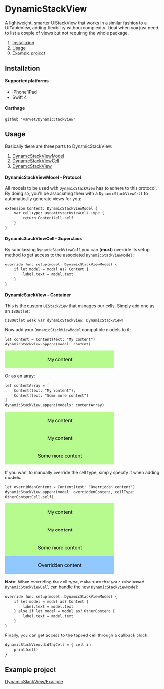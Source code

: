# DynamicStackView

A lightweight, smarter UIStackView that works in a similar fashion to a UITableView, adding flexibility without complexity. Ideal when you just need to list a couple of views but not requiring the whole package.

 1. [Installation](#installation)
 2. [Usage](#usage)
 3. [Example project](#example-project)

## Installation

#### Supported platforms

- iPhone/iPad
- Swift 4

#### Carthage

    github "varvet/DynamicStackView"

## Usage

Basically there are three parts to DynamicStackView:

 1. [DynamicStackViewModel](#dynamicstackviewmodel---protocol)
 2. [DynamicStackViewCell](#dynamicstackviewcell---superclass)
 3. [DynamicStackView](#dynamicstackview---container)

#### DynamicStackViewModel - Protocol

All models to be used with `DynamicStackView` has to adhere to this protocol. By doing so, you'll be associating them with a `DynamicStackViewCell` to automatically generate views for you:

    extension Content: DynamicStackViewModel {
        var cellType: DynamicStackViewCell.Type {
            return ContentCell.self
        }
    }

#### DynamicStackViewCell - Superclass

By subclassing `DynamicStackViewCell` you can (**must**) override its setup method to get access to the associated `DynamicStackViewModel`:

    override func setup(model: DynamicStackViewModel) {
        if let model = model as? Content {
            label.text = model.text
        }
    }

#### DynamicStackView - Container

This is the custom `UIStackView` that manages our cells. Simply add one as an `IBOutlet`:

    @IBOutlet weak var dynamicStackView: DynamicStackView!
    
Now add your `DynamicStackViewModel` compatible models to it:

    let content = Content(text: "My content")
    dynamicStackView.append(model: content)

![Content added](https://github.com/varvet/DynamicStackView/blob/master/ReadMeFiles/screen_1.png)

Or as an array:

    let contentArray = [
        Content(text: "My content"),
        Content(text: "Some more content")
    ]
    dynamicStackView.append(models: contentArray)

![Content added as array](https://github.com/varvet/DynamicStackView/blob/master/ReadMeFiles/screen_2.png)

If you want to manually override the cell type, simply specify it when adding models:

    let overriddenContent = Content(text: "Overridden content")
    dynamicStackView.append(model: overriddenContent, cellType: OtherContentCell.self)

![Content added with another cell type](https://github.com/varvet/DynamicStackView/blob/master/ReadMeFiles/screen_3.png)

**Note:** When overriding the cell type, make sure that your subclassed `DynamicStackViewCell` can handle the new `DynamicStackViewModel`:

    override func setup(model: DynamicStackViewModel) {
        if let model = model as? Content {
            label.text = model.text
        } else if let model = model as? OtherContent {
            label.text = model.text
        }
    }

Finally, you can get access to the tapped cell through a callback block:

    dynamicStackView.didTapCell = { cell in
        print(cell)
    }

## Example project

[DynamicStackView/Example](https://github.com/varvet/DynamicStackView/tree/master/DynamicStackView/Example)
